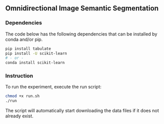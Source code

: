## Omnidirectional Image Semantic Segmentation
### Dependencies
The code below has the following dependencies that can be installed by conda and/or pip.
```bash
pip install tabulate
pip install -U scikit-learn
# - or -
conda install scikit-learn
```
### Instruction
To run the experiment, execute the run script:
```bash
chmod +x run.sh
./run
```
The script will automatically start downloading the data files if it does not already exist.
